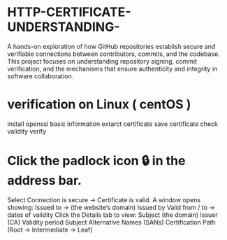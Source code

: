# HTTP-CERTIFICATE-UNDERSTANDING-
A hands-on exploration of how GitHub repositories establish secure and verifiable connections between contributors, commits, and the codebase. This project focuses on understanding repository signing, commit verification, and the mechanisms that ensure authenticity and integrity in software collaboration.

# verification on Linux ( centOS )
install openssl
basic information 
extarct certificate 
save certificate 
check validity
verify 

# Click the padlock icon 🔒 in the address bar.
Select Connection is secure → Certificate is valid.
A window opens showing:
Issued to → (the website’s domain)
Issued by 
Valid from / to → dates of validity
Click the Details tab to view:
Subject (the domain)
Issuer (CA)
Validity period
Subject Alternative Names (SANs)
Certification Path (Root → Intermediate → Leaf)

